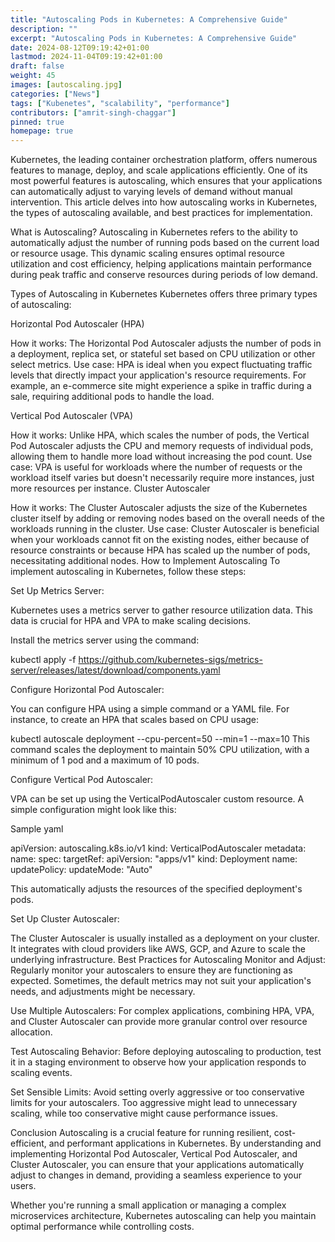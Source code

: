 ```yaml
---
title: "Autoscaling Pods in Kubernetes: A Comprehensive Guide"
description: ""
excerpt: "Autoscaling Pods in Kubernetes: A Comprehensive Guide"
date: 2024-08-12T09:19:42+01:00
lastmod: 2024-11-04T09:19:42+01:00
draft: false
weight: 45
images: [autoscaling.jpg]
categories: ["News"]
tags: ["Kubenetes", "scalability", "performance"]
contributors: ["amrit-singh-chaggar"]
pinned: true
homepage: true
---
```


Kubernetes, the leading container orchestration platform, offers numerous features to manage, deploy, and scale applications efficiently. One of its most powerful features is autoscaling, which ensures that your applications can automatically adjust to varying levels of demand without manual intervention. This article delves into how autoscaling works in Kubernetes, the types of autoscaling available, and best practices for implementation.

What is Autoscaling?
Autoscaling in Kubernetes refers to the ability to automatically adjust the number of running pods based on the current load or resource usage. This dynamic scaling ensures optimal resource utilization and cost efficiency, helping applications maintain performance during peak traffic and conserve resources during periods of low demand.

Types of Autoscaling in Kubernetes
Kubernetes offers three primary types of autoscaling:

Horizontal Pod Autoscaler (HPA)

How it works: The Horizontal Pod Autoscaler adjusts the number of pods in a deployment, replica set, or stateful set based on CPU utilization or other select metrics.
Use case: HPA is ideal when you expect fluctuating traffic levels that directly impact your application's resource requirements. For example, an e-commerce site might experience a spike in traffic during a sale, requiring additional pods to handle the load.

Vertical Pod Autoscaler (VPA)

How it works: Unlike HPA, which scales the number of pods, the Vertical Pod Autoscaler adjusts the CPU and memory requests of individual pods, allowing them to handle more load without increasing the pod count.
Use case: VPA is useful for workloads where the number of requests or the workload itself varies but doesn't necessarily require more instances, just more resources per instance.
Cluster Autoscaler

How it works: The Cluster Autoscaler adjusts the size of the Kubernetes cluster itself by adding or removing nodes based on the overall needs of the workloads running in the cluster.
Use case: Cluster Autoscaler is beneficial when your workloads cannot fit on the existing nodes, either because of resource constraints or because HPA has scaled up the number of pods, necessitating additional nodes.
How to Implement Autoscaling
To implement autoscaling in Kubernetes, follow these steps:

Set Up Metrics Server:

Kubernetes uses a metrics server to gather resource utilization data. This data is crucial for HPA and VPA to make scaling decisions.

Install the metrics server using the command:

kubectl apply -f https://github.com/kubernetes-sigs/metrics-server/releases/latest/download/components.yaml

Configure Horizontal Pod Autoscaler:

You can configure HPA using a simple command or a YAML file. For instance, to create an HPA that scales based on CPU usage:

kubectl autoscale deployment <deployment-name> --cpu-percent=50 --min=1 --max=10
This command scales the deployment to maintain 50% CPU utilization, with a minimum of 1 pod and a maximum of 10 pods.

Configure Vertical Pod Autoscaler:

VPA can be set up using the VerticalPodAutoscaler custom resource. A simple configuration might look like this:

Sample yaml

apiVersion: autoscaling.k8s.io/v1
kind: VerticalPodAutoscaler
metadata:
  name: <deployment-name>
spec:
  targetRef:
    apiVersion: "apps/v1"
    kind:       Deployment
    name:       <deployment-name>
  updatePolicy:
    updateMode: "Auto"

This automatically adjusts the resources of the specified deployment's pods.

Set Up Cluster Autoscaler:

The Cluster Autoscaler is usually installed as a deployment on your cluster. It integrates with cloud providers like AWS, GCP, and Azure to scale the underlying infrastructure.
Best Practices for Autoscaling
Monitor and Adjust: Regularly monitor your autoscalers to ensure they are functioning as expected. Sometimes, the default metrics may not suit your application's needs, and adjustments might be necessary.

Use Multiple Autoscalers: For complex applications, combining HPA, VPA, and Cluster Autoscaler can provide more granular control over resource allocation.

Test Autoscaling Behavior: Before deploying autoscaling to production, test it in a staging environment to observe how your application responds to scaling events.

Set Sensible Limits: Avoid setting overly aggressive or too conservative limits for your autoscalers. Too aggressive might lead to unnecessary scaling, while too conservative might cause performance issues.

Conclusion
Autoscaling is a crucial feature for running resilient, cost-efficient, and performant applications in Kubernetes. By understanding and implementing Horizontal Pod Autoscaler, Vertical Pod Autoscaler, and Cluster Autoscaler, you can ensure that your applications automatically adjust to changes in demand, providing a seamless experience to your users.

Whether you're running a small application or managing a complex microservices architecture, Kubernetes autoscaling can help you maintain optimal performance while controlling costs.

